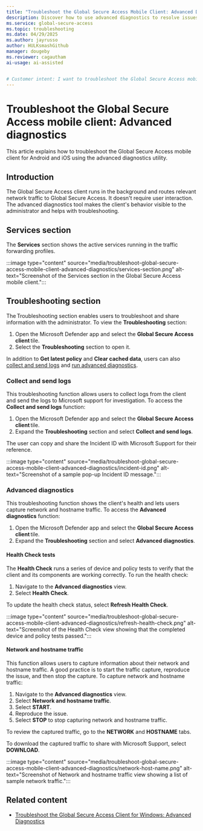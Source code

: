```yaml
---
title: "Troubleshoot the Global Secure Access Mobile Client: Advanced Diagnostics"
description: Discover how to use advanced diagnostics to resolve issues with the Global Secure Access mobile client for Android and iOS.
ms.service: global-secure-access
ms.topic: troubleshooting
ms.date: 04/29/2025
ms.author: jayrusso
author: HULKsmashGithub
manager: dougeby
ms.reviewer: cagautham
ai-usage: ai-assisted


# Customer intent: I want to troubleshoot the Global Secure Access mobile client using the Advanced diagnostics utility.
---
```

# Troubleshoot the Global Secure Access mobile client: Advanced diagnostics
This article explains how to troubleshoot the Global Secure Access mobile client for Android and iOS using the advanced diagnostics utility.

## Introduction
The Global Secure Access client runs in the background and routes relevant network traffic to Global Secure Access. It doesn't require user interaction. The advanced diagnostics tool makes the client's behavior visible to the administrator and helps with troubleshooting.

## Services section   
The **Services** section shows the active services running in the traffic forwarding profiles.

:::image type="content" source="media/troubleshoot-global-secure-access-mobile-client-advanced-diagnostics/services-section.png" alt-text="Screenshot of the Services section in the Global Secure Access mobile client.":::

## Troubleshooting section      
The Troubleshooting section enables users to troubleshoot and share information with the administrator. To view the **Troubleshooting** section:
1. Open the Microsoft Defender app and select the **Global Secure Access client** tile.   
1. Select the **Troubleshooting** section to open it.   

In addition to **Get latest policy** and **Clear cached data**, users can also [collect and send logs](#collect-and-send-logs) and [run advanced diagnostics](#advanced-diagnostics).    

### Collect and send logs   
This troubleshooting function allows users to collect logs from the client and send the logs to Microsoft support for investigation. To access the **Collect and send logs** function: 
1. Open the Microsoft Defender app and select the **Global Secure Access client** tile.
1. Expand the **Troubleshooting** section and select **Collect and send logs**. 

The user can copy and share the Incident ID with Microsoft Support for their reference.

:::image type="content" source="media/troubleshoot-global-secure-access-mobile-client-advanced-diagnostics/incident-id.png" alt-text="Screenshot of a sample pop-up Incident ID message.":::

### Advanced diagnostics   
This troubleshooting function shows the client's health and lets users capture network and hostname traffic. To access the **Advanced diagnostics** function:
1. Open the Microsoft Defender app and select the **Global Secure Access client** tile.
1. Expand the **Troubleshooting** section and select **Advanced diagnostics**. 

#### Health Check tests 
The **Health Check** runs a series of device and policy tests to verify that the client and its components are working correctly. To run the health check:
1. Navigate to the **Advanced diagnostics** view.
1. Select **Health Check**. 

To update the health check status, select **Refresh Health Check**.   

:::image type="content" source="media/troubleshoot-global-secure-access-mobile-client-advanced-diagnostics/refresh-health-check.png" alt-text="Screenshot of the Health Check view showing that the completed device and policy tests passed."::: 

#### Network and hostname traffic 
This function allows users to capture information about their network and hostname traffic. A good practice is to start the traffic capture, reproduce the issue, and then stop the capture. To capture network and hostname traffic:
1. Navigate to the **Advanced diagnostics** view.
1. Select **Network and hostname traffic**.
1. Select **START**.
1. Reproduce the issue.
1. Select **STOP** to stop capturing network and hostname traffic.   

To review the captured traffic, go to the **NETWORK** and **HOSTNAME** tabs.   

To download the captured traffic to share with Microsoft Support, select **DOWNLOAD**.   

:::image type="content" source="media/troubleshoot-global-secure-access-mobile-client-advanced-diagnostics/network-host-name.png" alt-text="Screenshot of Network and hostname traffic view showing a list of sample network traffic."::: 

## Related content
* [Troubleshoot the Global Secure Access Client for Windows: Advanced Diagnostics](troubleshoot-global-secure-access-client-advanced-diagnostics.md)
